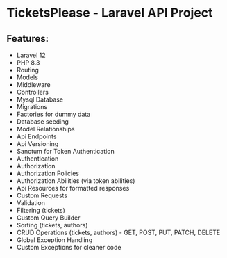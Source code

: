 # TicketsPlease - Laravel API Project

## Features:

- Laravel 12
- PHP 8.3
- Routing
- Models
- Middleware
- Controllers
- Mysql Database
- Migrations
- Factories for dummy data
- Database seeding
- Model Relationships
- Api Endpoints
- Api Versioning
- Sanctum for Token Authentication
- Authentication
- Authorization
- Authorization Policies
- Authorization Abilities (via token abilities)
- Api Resources for formatted responses
- Custom Requests
- Validation
- Filtering (tickets)
- Custom Query Builder
- Sorting (tickets, authors)
- CRUD Operations (tickets, authors) - GET, POST, PUT, PATCH, DELETE
- Global Exception Handling
- Custom Exceptions for cleaner code
